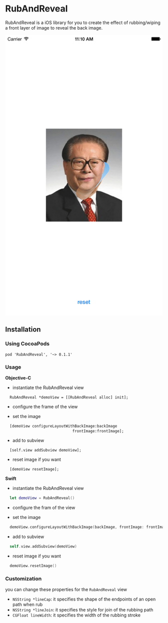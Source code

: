 # RubAndReveal

RubAndReveal is a iOS library for you to create the effect of rubbing/wiping a front layer of image to reveal the back image.

![demo](Demo/demo.gif)

## Installation

### Using CocoaPods

    pod 'RubAndReveal', '~> 0.1.1'
    
    
### Usage

**Objective-C**

  - instantiate the RubAndReveal view
  
  ```objc
    RubAndReveal *demoView = [[RubAndReveal alloc] init];
  ```
  - configure the frame of the view
  
  - set the image
  
  ```objc
    [demoView configureLayoutWithBackImage:backImage
                                frontImage:frontImage];
  ```
  - add to subview
  
  ```objc
    [self.view addSubview demoView];
  ```
  
  - reset image if you want
  
  ```objc
    [demoView resetImage];
  ```
  
**Swift**

  - instantiate the RubAndReveal view
  
  ```swift
    let demoView = RubAndReveal()
  ```
  
  - configure the fram of the view
  
  - set the image
  
  ```swift
    demoView.configureLayoutWithBackImage(backImage, frontImage: frontImage)
  ```
  - add to subview
  
  ```swift
    self.view.addSubview(demoView)
  ```
  - reset image if you want
  
  ```swift
    demoView.resetImage()
  ```
  
### Customization
you can change these properties for the ``RubAndReveal`` view
  - ``NSString *lineCap``: it specifies the shape of the endpoints of an open path when rub
  - ``NSString *lineJoin``: it specifies the style for join of the rubbing path
  - ``CGFloat lineWidth``: it specifies the width of the rubbing stroke
